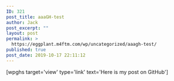 ```yaml
---
ID: 321
post_title: aaaGH-test
author: Jack
post_excerpt: ""
layout: post
permalink: >
  https://eggplant.m4ftm.com/wp/uncategorized/aaagh-test/
published: true
post_date: 2019-10-17 22:11:12
---
```

<!-- wp:shortcode --> [wpghs target='view' type='link' text='Here is my post on GitHub'] 

<!-- /wp:shortcode -->

<!-- wp:paragraph -->



<!-- /wp:paragraph -->